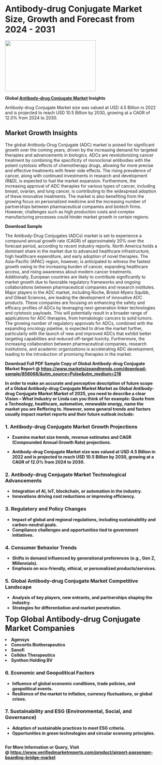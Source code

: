 <H1>Antibody-drug Conjugate Market Size, Growth and Forecast from 2024 - 2031</H1><img class="aligncenter size-medium wp-image-584254" src="https://thirdeyenews.in/wp-content/uploads/2024/09/Global-Market-Research-300x168.jpeg" alt="" width="300" height="168" /><p><strong>Global&nbsp;<a href="https://www.marketsizeandtrends.com/download-sample/858068/&amp;utm_source=Pulse&amp;utm_medium=218">Antibody-drug Conjugate Market</a> Insights</strong></p><p>Antibody-drug Conjugate Market size was valued at USD 4.5 Billion in 2022 and is projected to reach USD 10.5 Billion by 2030, growing at a CAGR of 12.0% from 2024 to 2030.</p><p><h2>Market Growth Insights</h2> <p>The global Antibody-Drug Conjugate (ADC) market is poised for significant growth over the coming years, driven by the increasing demand for targeted therapies and advancements in biologics. ADCs are revolutionizing cancer treatment by combining the specificity of monoclonal antibodies with the potent cytotoxic effects of chemotherapy drugs, allowing for more precise and effective treatments with fewer side effects. The rising prevalence of cancer, along with continued investments in research and development (R&D), is expected to fuel the market expansion. Furthermore, the increasing approval of ADC therapies for various types of cancer, including breast, ovarian, and lung cancer, is contributing to the widespread adoption of these innovative treatments. The market is also benefiting from the growing focus on personalized medicine and the increasing number of partnerships between pharmaceutical companies and biotech firms. However, challenges such as high production costs and complex manufacturing processes could hinder market growth in certain regions.</p> <p><strong>Download Sample</strong></p> <p>The Antibody-Drug Conjugates (ADCs) market is set to experience a compound annual growth rate (CAGR) of approximately 20% over the forecast period, according to recent industry reports. North America holds a dominant share in the market due to advanced healthcare infrastructure, high healthcare expenditure, and early adoption of novel therapies. The Asia-Pacific (APAC) region, however, is anticipated to witness the fastest growth owing to the increasing burden of cancer, expanding healthcare access, and rising awareness about modern cancer treatments. Additionally, European countries are likely to contribute significantly to market growth due to favorable regulatory frameworks and ongoing collaborations between pharmaceutical companies and research institutes. Major players in the ADC market, including Roche, Bristol-Myers Squibb, and Gilead Sciences, are leading the development of innovative ADC products. These companies are focusing on enhancing the safety and efficacy profiles of ADCs by leveraging next-generation linker technologies and cytotoxic payloads. This will potentially result in a broader range of applications for ADC therapies, from hematologic cancers to solid tumors. The growing number of regulatory approvals for ADCs, combined with the expanding oncology pipeline, is expected to drive the market further, particularly with the launch of new and improved ADCs that exhibit better targeting capabilities and reduced off-target toxicity. Furthermore, the increasing collaboration between pharmaceutical companies, research institutions, and academic organizations is accelerating ADC development, leading to the introduction of promising therapies in the market. <p><strong></p><p><span class=""><strong>Download Full PDF Sample Copy of Global Antibody-drug Conjugate Market Report</strong> @ <a href="https://www.marketsizeandtrends.com/download-sample/858068/&amp;utm_source=Pulse&amp;utm_medium=218" target="_blank">https://www.marketsizeandtrends.com/download-sample/858068/&amp;utm_source=Pulse&amp;utm_medium=218</a></span></p><p>In order to make an accurate and perceptive description of future scope of a Global&nbsp;Antibody-drug Conjugate Market Market as Global&nbsp;Antibody-drug Conjugate Market Market of 2025, you need to describe a clear Vision &ndash; What Industry or Linda can you think of for example: Quote from a Technology, healthcare, automotive, renewable energy, name the market you are Reffering to. However, some general trends and factors usually impact market reports and their future outlook include:</p><h3>1.&nbsp;<strong>Antibody-drug Conjugate Market Growth Projections</strong></h3><ul><li>Examine market size trends, revenue estimates and CAGR (Compounded Annual Growth Rate) projections.</li><li><p>Antibody-drug Conjugate Market size was valued at USD 4.5 Billion in 2022 and is projected to reach USD 10.5 Billion by 2030, growing at a CAGR of 12.0% from 2024 to 2030.</p></li></ul><h3>2.&nbsp;<strong>Antibody-drug Conjugate Market Technological Advancements</strong></h3><ul><li>Integration of AI, IoT, blockchain, or automation in the industry.</li><li>Innovations driving cost reductions or improving efficiency.</li></ul><h3>3.&nbsp;<strong>Regulatory and Policy Changes</strong></h3><ul><li>Impact of global and regional regulations, including sustainability and carbon-neutral goals.</li><li>Compliance challenges and opportunities tied to government initiatives.</li></ul><h3>4.&nbsp;<strong>Consumer Behavior Trends</strong></h3><ul><li>Shifts in demand influenced by generational preferences (e.g., Gen Z, Millennials).</li><li>Emphasis on eco-friendly, ethical, or personalized products/services.</li></ul><h3>5.&nbsp;<strong>Global Antibody-drug Conjugate Market Competitive Landscape</strong></h3><ul><li>Analysis of key players, new entrants, and partnerships shaping the industry.</li><li>Strategies for differentiation and market penetration.</li></ul><p data-pm-slice="1 1 []"><span style="color: inherit; font-family: inherit; font-size: 25px;">Top Global Antibody-drug Conjugate Market Companies</span></p><div class="" data-test-id=""><p><li>Agensys</li><li> Concortis Biotherapeutics</li><li> Sanofi</li><li> Celldex Therapeutics</li><li> Synthon Holding BV</li></p></div><h3>6.&nbsp;<strong>Economic and Geopolitical Factors</strong></h3><ul><li>Influence of global economic conditions, trade policies, and geopolitical events.</li><li>Resilience of the market to inflation, currency fluctuations, or global crises.</li></ul><h3>7.&nbsp;<strong>Sustainability and ESG (Environmental, Social, and Governance)</strong></h3><ul><li>Adoption of sustainable practices to meet ESG criteria.</li><li>Opportunities in green technologies and circular economy principles.</li></ul><h2><strong style="font-size: 14px;">For More Information or Query, Visit @&nbsp;</strong><a style="background-color: #ffffff; font-size: 14px;" href="https://www.marketsizeandtrends.com/report/antibody-drug-conjugate-market/" target="_blank">https://www.verifiedmarketreports.com/product/airport-passenger-boarding-bridge-market</a></h2>
